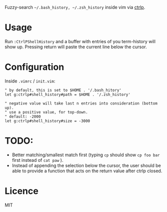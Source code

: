 Fuzzy-search `~/.bash_history, ~/.zsh_history` inside vim via [ctrlp](https://github.com/cdtrlpvim/ctrlp.vim).

# Usage

Run `:CtrlPShellHistory` and a buffer with entries of you term-history will show up.
Pressing return will paste the current line below the cursor.

# Configuration

Inside `.vimrc` / `init.vim`:

~~~ {.vimscript}
" by default, this is set to $HOME . '/.bash_hitory'
let g:ctrlp#shell_history#path = $HOME . '/.zsh_history'

" negative value will take last n entries into consideration (bottom up).
" use a positive value, for top-down.
" default: -2000
let g:ctrlp#shell_history#size = -3000
~~~

# TODO:

- Better matching/smallest match first (typing `cp` should show `cp foo bar` first instead of `cat paw` ).
- Instead of appending the selection below the cursor, the user should be able to provide a function that acts on the return value after ctrlp closed.

# Licence

MIT

